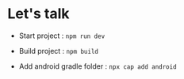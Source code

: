 # Let's talk

- Start project : `npm run dev`

- Build project : `npm build`

- Add android gradle folder : `npx cap add android`
